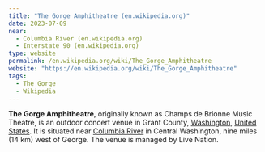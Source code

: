 ```yaml
---
title: "The Gorge Amphitheatre (en.wikipedia.org)"
date: 2023-07-09
near:
  - Columbia River (en.wikipedia.org)
  - Interstate 90 (en.wikipedia.org)
type: website
permalink: /en.wikipedia.org/wiki/The_Gorge_Amphitheatre
website: "https://en.wikipedia.org/wiki/The_Gorge_Amphitheatre"
tags:
  - The Gorge
  - Wikipedia
---
```

**The Gorge Amphitheatre**, originally known as Champs de Brionne Music Theatre, is an outdoor concert venue in Grant County, [Washington](/en.wikipedia.org/wiki/Washington_(state)), [United States](/en.wikipedia.org/wiki/United_States). It is situated near [Columbia River](/en.wikipedia.org/wiki/Columbia_River) in Central Washington, nine miles (14 km) west of George. The venue is managed by Live Nation.